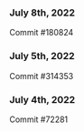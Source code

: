 ### July 8th, 2022

Commit #180824

### July 5th, 2022

Commit #314353


### July 4th, 2022

Commit #72281
